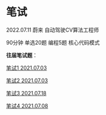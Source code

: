 # 笔试

2022.07.11 蔚来 自动驾驶CV算法工程师 

90分钟 单选20题 编程5题 核心代码模式   

**往届笔试题**：

[笔试1 2021.07.03](https://leetcode.cn/circle/discuss/65epoN/)

[笔试2 2021.07.03](https://www.nowcoder.com/discuss/678442?type=2&channel=-1&source_id=discuss_tag_discuss_hot_nctrack)

[笔试3 2021.07.18](https://blog.csdn.net/phosphenesvision/article/details/118884251)

[笔试4 2021.07.08](https://nowcoder.net/discuss/681987?type=2&channel=-1&source_id=discuss_terminal_discuss_jinghua_nctrack)